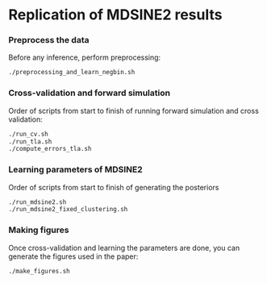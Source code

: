 # Replication of MDSINE2 results

### Preprocess the data
Before any inference, perform preprocessing:
```bash
./preprocessing_and_learn_negbin.sh
```

### Cross-validation and forward simulation
Order of scripts from start to finish of running forward simulation and cross validation:
```bash
./run_cv.sh
./run_tla.sh
./compute_errors_tla.sh
```

### Learning parameters of MDSINE2
Order of scripts from start to finish of generating the posteriors

```bash
./run_mdsine2.sh
./run_mdsine2_fixed_clustering.sh
```

### Making figures
Once cross-validation and learning the parameters are done, you can generate the figures used in the paper:
```bash
./make_figures.sh
```